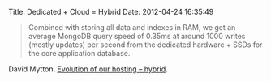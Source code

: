 Title: Dedicated + Cloud = Hybrid
Date: 2012-04-24 16:35:49

> Combined with storing all data and indexes in RAM, we get an average
> MongoDB query speed of 0.35ms at around 1000 writes (mostly updates)
> per second from the dedicated hardware + SSDs for the core application
> database.

David Mytton, [Evolution of our hosting – hybrid][].

  [Evolution of our hosting – hybrid]: http://blog.serverdensity.com/2012/04/17/evolution-of-our-hosting-hybrid/
